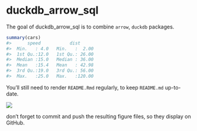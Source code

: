 
<!-- README.md is generated from README.Rmd. Please edit that file -->

# duckdb_arrow_sql

<!-- badges: start -->
<!-- badges: end -->

The goal of duckdb_arrow_sql is to combine `arrow`, `duckdb` packages.

``` r
summary(cars)
#>      speed           dist       
#>  Min.   : 4.0   Min.   :  2.00  
#>  1st Qu.:12.0   1st Qu.: 26.00  
#>  Median :15.0   Median : 36.00  
#>  Mean   :15.4   Mean   : 42.98  
#>  3rd Qu.:19.0   3rd Qu.: 56.00  
#>  Max.   :25.0   Max.   :120.00
```

You’ll still need to render `README.Rmd` regularly, to keep `README.md`
up-to-date.

![](README_files/figure-gfm/pressure-1.png)<!-- -->

don’t forget to commit and push the resulting figure files, so they
display on GitHub.
